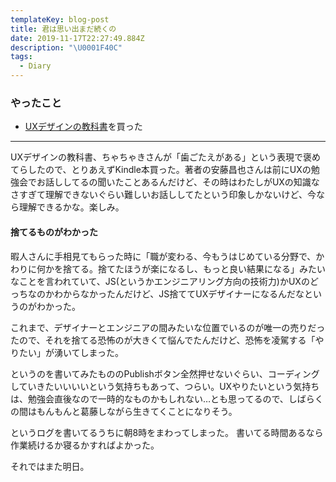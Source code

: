 ```yaml
---
templateKey: blog-post
title: 君は思い出まだ続くの
date: 2019-11-17T22:27:49.884Z
description: "\U0001F40C"
tags:
  - Diary
---
```

### やったこと

* [UXデザインの教科書](https://www.amazon.co.jp/dp/B07RLTVDN6/)を買った

------

UXデザインの教科書、ちゃちゃきさんが「歯ごたえがある」という表現で褒めてらしたので、とりあえずKindle本買った。著者の安藤昌也さんは前にUXの勉強会でお話ししてるの聞いたことあるんだけど、その時はわたしがUXの知識なさすぎて理解できないぐらい難しいお話ししてたという印象しかないけど、今なら理解できるかな。楽しみ。

#### 捨てるものがわかった

暇人さんに手相見てもらった時に「職が変わる、今もうはじめている分野で、かわりに何かを捨てる。捨てたほうが楽になるし、もっと良い結果になる」みたいなことを言われていて、JS(というかエンジニアリング方向の技術力)かUXのどっちなのかわからなかったんだけど、JS捨ててUXデザイナーになるんだなというのがわかった。

これまで、デザイナーとエンジニアの間みたいな位置でいるのが唯一の売りだったので、それを捨てる恐怖のが大きくて悩んでたんだけど、恐怖を凌駕する「やりたい」が湧いてしまった。

というのを書いてみたもののPublishボタン全然押せないぐらい、コーディングしていきたいいいいという気持ちもあって、つらい。UXやりたいという気持ちは、勉強会直後なので一時的なものかもしれない…とも思ってるので、しばらくの間はもんもんと葛藤しながら生きてくことになりそう。

というログを書いてるうちに朝8時をまわってしまった。
書いてる時間あるなら作業続けるか寝るかすればよかった。

それではまた明日。
